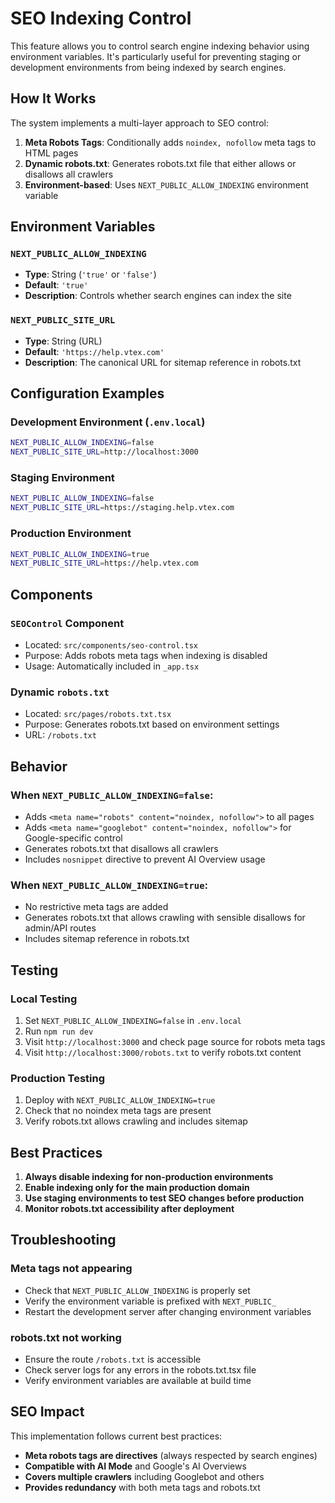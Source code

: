 # SEO Indexing Control

This feature allows you to control search engine indexing behavior using environment variables. It's particularly useful for preventing staging or development environments from being indexed by search engines.

## How It Works

The system implements a multi-layer approach to SEO control:

1. **Meta Robots Tags**: Conditionally adds `noindex, nofollow` meta tags to HTML pages
2. **Dynamic robots.txt**: Generates robots.txt file that either allows or disallows all crawlers
3. **Environment-based**: Uses `NEXT_PUBLIC_ALLOW_INDEXING` environment variable

## Environment Variables

### `NEXT_PUBLIC_ALLOW_INDEXING`
- **Type**: String (`'true'` or `'false'`)
- **Default**: `'true'`
- **Description**: Controls whether search engines can index the site

### `NEXT_PUBLIC_SITE_URL`
- **Type**: String (URL)
- **Default**: `'https://help.vtex.com'`
- **Description**: The canonical URL for sitemap reference in robots.txt

## Configuration Examples

### Development Environment (`.env.local`)
```bash
NEXT_PUBLIC_ALLOW_INDEXING=false
NEXT_PUBLIC_SITE_URL=http://localhost:3000
```

### Staging Environment
```bash
NEXT_PUBLIC_ALLOW_INDEXING=false
NEXT_PUBLIC_SITE_URL=https://staging.help.vtex.com
```

### Production Environment
```bash
NEXT_PUBLIC_ALLOW_INDEXING=true
NEXT_PUBLIC_SITE_URL=https://help.vtex.com
```

## Components

### `SEOControl` Component
- Located: `src/components/seo-control.tsx`
- Purpose: Adds robots meta tags when indexing is disabled
- Usage: Automatically included in `_app.tsx`

### Dynamic `robots.txt`
- Located: `src/pages/robots.txt.tsx`
- Purpose: Generates robots.txt based on environment settings
- URL: `/robots.txt`

## Behavior

### When `NEXT_PUBLIC_ALLOW_INDEXING=false`:
- Adds `<meta name="robots" content="noindex, nofollow">` to all pages
- Adds `<meta name="googlebot" content="noindex, nofollow">` for Google-specific control
- Generates robots.txt that disallows all crawlers
- Includes `nosnippet` directive to prevent AI Overview usage

### When `NEXT_PUBLIC_ALLOW_INDEXING=true`:
- No restrictive meta tags are added
- Generates robots.txt that allows crawling with sensible disallows for admin/API routes
- Includes sitemap reference in robots.txt

## Testing

### Local Testing
1. Set `NEXT_PUBLIC_ALLOW_INDEXING=false` in `.env.local`
2. Run `npm run dev`
3. Visit `http://localhost:3000` and check page source for robots meta tags
4. Visit `http://localhost:3000/robots.txt` to verify robots.txt content

### Production Testing
1. Deploy with `NEXT_PUBLIC_ALLOW_INDEXING=true`
2. Check that no noindex meta tags are present
3. Verify robots.txt allows crawling and includes sitemap

## Best Practices

1. **Always disable indexing for non-production environments**
2. **Enable indexing only for the main production domain**
3. **Use staging environments to test SEO changes before production**
4. **Monitor robots.txt accessibility after deployment**

## Troubleshooting

### Meta tags not appearing
- Check that `NEXT_PUBLIC_ALLOW_INDEXING` is properly set
- Verify the environment variable is prefixed with `NEXT_PUBLIC_`
- Restart the development server after changing environment variables

### robots.txt not working
- Ensure the route `/robots.txt` is accessible
- Check server logs for any errors in the robots.txt.tsx file
- Verify environment variables are available at build time

## SEO Impact

This implementation follows current best practices:
- **Meta robots tags are directives** (always respected by search engines)
- **Compatible with AI Mode** and Google's AI Overviews
- **Covers multiple crawlers** including Googlebot and others
- **Provides redundancy** with both meta tags and robots.txt
